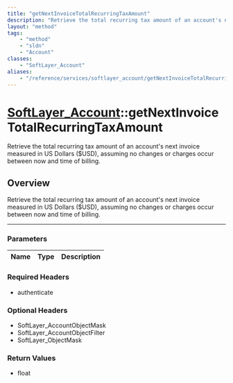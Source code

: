 ```yaml
---
title: "getNextInvoiceTotalRecurringTaxAmount"
description: "Retrieve the total recurring tax amount of an account's next invoice measured in US Dollars ($USD), assuming no changes... "
layout: "method"
tags:
    - "method"
    - "sldn"
    - "Account"
classes:
    - "SoftLayer_Account"
aliases:
    - "/reference/services/softlayer_account/getNextInvoiceTotalRecurringTaxAmount"
---
```

# [SoftLayer_Account](/reference/services/SoftLayer_Account)::getNextInvoiceTotalRecurringTaxAmount

Retrieve the total recurring tax amount of an account's next invoice measured in US Dollars ($USD), assuming no changes or charges occur between now and time of billing.


## Overview 
Retrieve the total recurring tax amount of an account's next invoice measured in US Dollars ($USD), assuming no changes or charges occur between now and time of billing.

-----

### Parameters 
|Name | Type | Description |
| --- | --- | --- |


### Required Headers
* authenticate


### Optional Headers
* SoftLayer_AccountObjectMask
* SoftLayer_AccountObjectFilter
* SoftLayer_ObjectMask

### Return Values
* float




